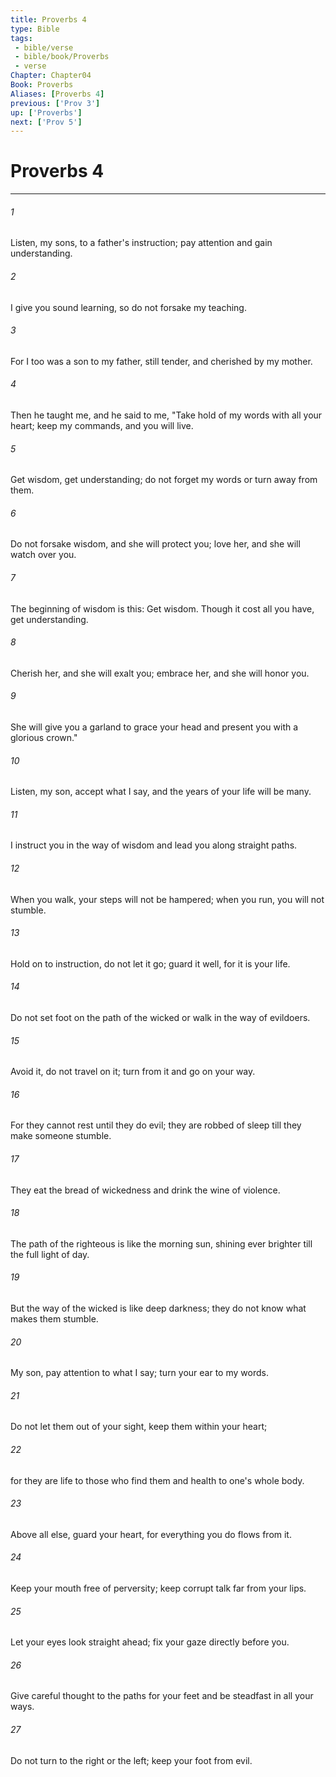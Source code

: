 ```yaml
---
title: Proverbs 4
type: Bible
tags:
 - bible/verse
 - bible/book/Proverbs
 - verse
Chapter: Chapter04
Book: Proverbs
Aliases: [Proverbs 4]
previous: ['Prov 3']
up: ['Proverbs']
next: ['Prov 5']
---
```

# Proverbs 4

***


###### 1 
Listen, my sons, to a father's instruction; pay attention and gain understanding. 

###### 2 
I give you sound learning, so do not forsake my teaching. 

###### 3 
For I too was a son to my father, still tender, and cherished by my mother. 

###### 4 
Then he taught me, and he said to me, "Take hold of my words with all your heart; keep my commands, and you will live. 

###### 5 
Get wisdom, get understanding; do not forget my words or turn away from them. 

###### 6 
Do not forsake wisdom, and she will protect you; love her, and she will watch over you. 

###### 7 
The beginning of wisdom is this: Get wisdom. Though it cost all you have, get understanding. 

###### 8 
Cherish her, and she will exalt you; embrace her, and she will honor you. 

###### 9 
She will give you a garland to grace your head and present you with a glorious crown." 

###### 10 
Listen, my son, accept what I say, and the years of your life will be many. 

###### 11 
I instruct you in the way of wisdom and lead you along straight paths. 

###### 12 
When you walk, your steps will not be hampered; when you run, you will not stumble. 

###### 13 
Hold on to instruction, do not let it go; guard it well, for it is your life. 

###### 14 
Do not set foot on the path of the wicked or walk in the way of evildoers. 

###### 15 
Avoid it, do not travel on it; turn from it and go on your way. 

###### 16 
For they cannot rest until they do evil; they are robbed of sleep till they make someone stumble. 

###### 17 
They eat the bread of wickedness and drink the wine of violence. 

###### 18 
The path of the righteous is like the morning sun, shining ever brighter till the full light of day. 

###### 19 
But the way of the wicked is like deep darkness; they do not know what makes them stumble. 

###### 20 
My son, pay attention to what I say; turn your ear to my words. 

###### 21 
Do not let them out of your sight, keep them within your heart; 

###### 22 
for they are life to those who find them and health to one's whole body. 

###### 23 
Above all else, guard your heart, for everything you do flows from it. 

###### 24 
Keep your mouth free of perversity; keep corrupt talk far from your lips. 

###### 25 
Let your eyes look straight ahead; fix your gaze directly before you. 

###### 26 
Give careful thought to the paths for your feet and be steadfast in all your ways. 

###### 27 
Do not turn to the right or the left; keep your foot from evil. 
